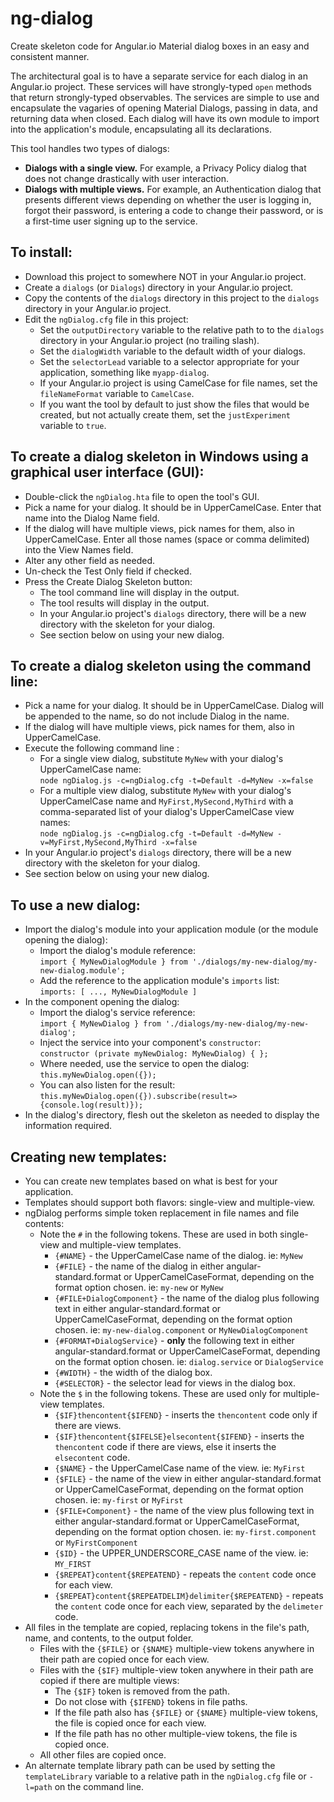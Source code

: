 # ng-dialog

Create skeleton code for Angular.io Material dialog boxes in an easy and consistent manner.

The architectural goal is to have a separate service for each dialog in an Angular.io project. These services will have strongly-typed `open` methods that return strongly-typed observables. The services are simple to use and encapsulate the vagaries of opening Material Dialogs, passing in data, and returning data when closed. Each dialog will have its own module to import into the application's module, encapsulating all its declarations.

This tool handles two types of dialogs:
* **Dialogs with a single view.** For example, a Privacy Policy dialog that does not change drastically with user interaction.
* **Dialogs with multiple views.** For example, an Authentication dialog that presents different views depending on whether the user is logging in, forgot their password, is entering a code to change their password, or is a first-time user signing up to the service.

## To install:
* Download this project to somewhere NOT in your Angular.io project.
* Create a `dialogs` (or `Dialogs`) directory in your Angular.io project.
* Copy the contents of the `dialogs` directory in this project to the `dialogs` directory in your Angular.io project.
* Edit the `ngDialog.cfg` file in this project:
    * Set the `outputDirectory` variable to the relative path to to the `dialogs` directory in your Angular.io project (no trailing slash).
    * Set the `dialogWidth` variable to the default width of your dialogs.
    * Set the `selectorLead` variable to a selector appropriate for your application, something like `myapp-dialog`.
    * If your Angular.io project is using CamelCase for file names, set the `fileNameFormat` variable to `CamelCase`.
    * If you want the tool by default to just show the files that would be created, but not actually create them, set the `justExperiment` variable to `true`.

## To create a dialog skeleton in Windows using a graphical user interface (GUI):
* Double-click the `ngDialog.hta` file to open the tool's GUI.
* Pick a name for your dialog. It should be in UpperCamelCase. Enter that name into the Dialog Name field.
* If the dialog will have multiple views, pick names for them, also in UpperCamelCase. Enter all those names (space or comma delimited) into the View Names field.
* Alter any other field as needed.
* Un-check the Test Only field if checked.
* Press the Create Dialog Skeleton button:
    * The tool command line will display in the output.
    * The tool results will display in the output.
    * In your Angular.io project's `dialogs` directory, there will be a new directory with the skeleton for your dialog.
    * See section below on using your new dialog.

## To create a dialog skeleton using the command line:
* Pick a name for your dialog. It should be in UpperCamelCase. Dialog will be appended to the name, so do not include Dialog in the name.
* If the dialog will have multiple views, pick names for them, also in UpperCamelCase.
* Execute the following command line :
    * For a single view dialog, substitute `MyNew` with your dialog's UpperCamelCase name:  
    `node ngDialog.js -c=ngDialog.cfg -t=Default -d=MyNew -x=false`
    * For a multiple view dialog, substitute `MyNew` with your dialog's UpperCamelCase name and `MyFirst,MySecond,MyThird` with a comma-separated list of your dialog's UpperCamelCase view names:  
    `node ngDialog.js -c=ngDialog.cfg -t=Default -d=MyNew -v=MyFirst,MySecond,MyThird -x=false`
* In your Angular.io project's `dialogs` directory, there will be a new directory with the skeleton for your dialog.
* See section below on using your new dialog.

## To use a new dialog:
* Import the dialog's module into your application module (or the module opening the dialog):
    * Import the dialog's module reference:  
    `import { MyNewDialogModule } from './dialogs/my-new-dialog/my-new-dialog.module';`
    * Add the reference to the application module's `imports` list:  
    `imports: [ ..., MyNewDialogModule ]`
* In the component opening the dialog:
    * Import the dialog's service reference:  
    `import { MyNewDialog } from './dialogs/my-new-dialog/my-new-dialog';`
    * Inject the service into your component's `constructor`:  
    `constructor (private myNewDialog: MyNewDialog) { };`
    * Where needed, use the service to open the dialog:  
    `this.myNewDialog.open({});`
    * You can also listen for the result:  
    `this.myNewDialog.open({}).subscribe(result=>{console.log(result)});`
* In the dialog's directory, flesh out the skeleton as needed to display the information required.

## Creating new templates:
* You can create new templates based on what is best for your application.
* Templates should support both flavors: single-view and multiple-view.
* ngDialog performs simple token replacement in file names and file contents:
    * Note the `#` in the following tokens. These are used in both single-view and multiple-view templates.
        * `{#NAME}` - the UpperCamelCase name of the dialog. ie: `MyNew`
        * `{#FILE}` - the name of the dialog in either angular-standard.format or
        UpperCamelCaseFormat, depending on the format option chosen. ie: `my-new` or `MyNew`
        * `{#FILE+DialogComponent}` - the name of the dialog plus following text in either angular-standard.format or
        UpperCamelCaseFormat, depending on the format option chosen. ie: `my-new-dialog.component` or `MyNewDialogComponent`
        * `{#FORMAT+DialogService}` - **only** the following text in either angular-standard.format or UpperCamelCaseFormat, depending on the format option chosen. ie: `dialog.service` or `DialogService`
        * `{#WIDTH}` - the width of the dialog box.
        * `{#SELECTOR}` - the selector lead for views in the dialog box.
    * Note the `$` in the following tokens. These are used only for multiple-view templates.
        * `{$IF}thencontent{$IFEND}` - inserts the `thencontent` code only if there are views.
        * `{$IF}thencontent{$IFELSE}elsecontent{$IFEND}` - inserts the `thencontent` code if there are views, else it inserts the `elsecontent` code.
        * `{$NAME}` - the UpperCamelCase name of the view. ie: `MyFirst`
        * `{$FILE}` - the name of the view in either angular-standard.format or
        UpperCamelCaseFormat, depending on the format option chosen. ie: `my-first` or `MyFirst`
        * `{$FILE+Component}` - the name of the view plus following text in either angular-standard.format or UpperCamelCaseFormat, depending on the format option chosen. ie: `my-first.component` or `MyFirstComponent`
        * `{$ID}` - the UPPER_UNDERSCORE_CASE name of the view. ie: `MY_FIRST`
        * `{$REPEAT}content{$REPEATEND}` - repeats the `content` code once for each view.
        * `{$REPEAT}content{$REPEATDELIM}delimiter{$REPEATEND}` - repeats the `content` code once for each view, separated by the `delimeter` code.
* All files in the template are copied, replacing tokens in the file's path, name, and contents, to the output folder.
    * Files with the `{$FILE}` or `{$NAME}` multiple-view tokens anywhere in their path are copied once for each view.
    * Files with the `{$IF}` multiple-view token anywhere in their path are copied if there are multiple views:
        * The `{$IF}` token is removed from the path.
        * Do not close with `{$IFEND}` tokens in file paths.
        * If the file path also has `{$FILE}` or `{$NAME}` multiple-view tokens, the file is copied once for each view.
        * If the file path has no other multiple-view tokens, the file is copied once.
    * All other files are copied once.
* An alternate template library path can be used by setting the `templateLibrary` variable to a relative path in the `ngDialog.cfg` file or `-l=path` on the command line.